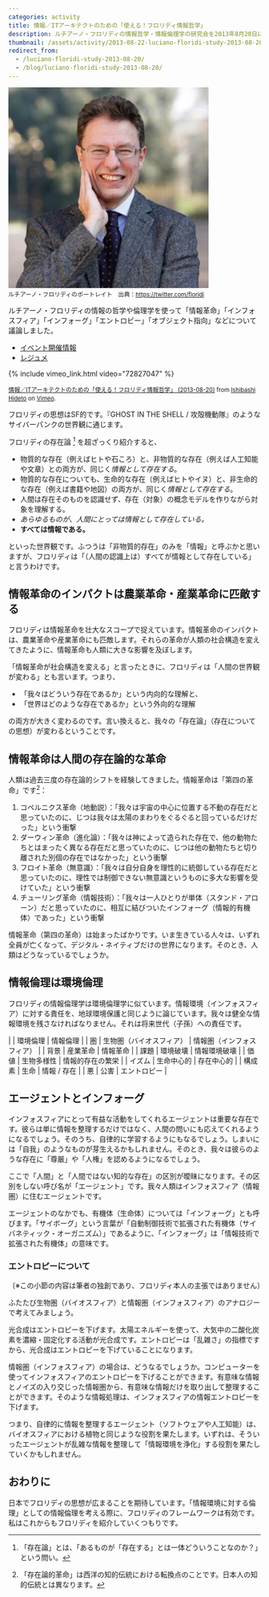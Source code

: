 ```yaml
---
categories: activity
title: 情報／ITアーキテクトのための「使える！フロリディ情報哲学」
description: ルチアーノ・フロリディの情報哲学・情報倫理学の研究会を2013年8月20日に行いました。
thumbnail: /assets/activity/2013-08-22-luciano-floridi-study-2013-08-20/thumbnail.png
redirect_from:
  - /luciano-floridi-study-2013-08-20/
  - /blog/luciano-floridi-study-2013-08-20/
---
```


![](/assets/activity/2013-08-22-luciano-floridi-study-2013-08-20/luciano-floridi.jpg)  
<small>ルチアーノ・フロリディのポートレイト　出典：<https://twitter.com/floridi></small>

ルチアーノ・フロリディの情報の哲学や倫理学を使って「情報革命」「インフォスフィア」「インフォーグ」「エントロピー」「オブジェクト指向」などについて議論しました。

- [イベント開催情報](https://www.evernote.com/shard/s7/sh/30db21d4-0528-4960-b578-d5cef4eceba0/3494cea6e8e6de26c71f678400f8eca4)
- [レジュメ](https://www.evernote.com/shard/s7/sh/1f68afa5-1b57-4cac-8fc6-819236307fe8/59fddf7d317c04badbab089bfaef12d4)

{% include vimeo_link.html video="72827047" %}

<small><a href="http://vimeo.com/72827047">情報／ITアーキテクトのための「使える！フロリディ情報哲学」 (2013-08-20)</a> from <a href="http://vimeo.com/zerobase">Ishibashi Hideto</a> on <a href="https://vimeo.com">Vimeo</a>.</small>

フロリディの思想はSF的です。『GHOST IN THE SHELL / 攻殻機動隊』のようなサイバーパンクの世界観に通じます。

フロリディの存在論 [^ontology] を超ざっくり紹介すると、

[^ontology]: 「存在論」とは、「あるものが「存在する」とは一体どういうことなのか？」という問い。

- 物質的な存在（例えばヒトや石ころ）と、非物質的な存在（例えば人工知能や文章）との両方が、同じく*情報として存在する*。
- 物質的な存在についても、生命的な存在（例えばヒトやイヌ）と、非生命的な存在（例えば書籍や地図）の両方が、同じく*情報として存在する*。
- 人間は存在そのものを認識せず、存在（対象）の概念モデルを作りながら対象を理解する。
- *あらゆるものが、人間にとっては情報として存在している。*
- **すべては情報である。**

といった世界観です。ふつうは「非物質的存在」のみを「情報」と呼ぶかと思いますが、フロリディは「（人間の認識上は）すべてが情報として存在している」と言うわけです。

## 情報革命のインパクトは農業革命・産業革命に匹敵する ##

フロリディは情報革命を壮大なスコープで捉えています。情報革命のインパクトは、農業革命や産業革命にも匹敵します。それらの革命が人類の社会構造を変えてきたように、情報革命も人類に大きな影響を及ぼします。

「情報革命が社会構造を変える」と言ったときに、フロリディは「人間の世界観が変わる」とも言います。つまり、

- 「我々はどういう存在であるか」という内向的な理解と、
- 「世界はどのような存在であるか」という外向的な理解

の両方が大きく変わるのです。言い換えると、我々の「存在論」（存在についての思想）が変わるということです。

## 情報革命は人間の存在論的な革命 ##

人類は過去三度の存在論的シフトを経験してきました。情報革命は「第四の革命」です[^fourth_revolution]：

[^fourth_revolution]:「存在論的革命」は西洋の知的伝統における転換点のことです。日本人の知的伝統とは異なります。

1. コペルニクス革命（地動説）：「我々は宇宙の中心に位置する不動の存在だと思っていたのに、じつは我々は太陽のまわりをぐるぐると回っているだけだった」という衝撃
2. ダーウィン革命（進化論）：「我々は神によって造られた存在で、他の動物たちとはまったく異なる存在だと思っていたのに、じつは他の動物たちと切り離された別個の存在ではなかった」という衝撃
3. フロイト革命（無意識）：「我々は自分自身を理性的に統御している存在だと思っていたのに、理性では制御できない無意識というものに多大な影響を受けていた」という衝撃
4. チューリング革命（情報技術）：「我々は一人ひとりが単体（スタンド・アローン）だと思っていたのに、相互に結びついたインフォーグ（情報的有機体）であった」という衝撃

情報革命（第四の革命）は始まったばかりです。いま生きている人々は、いずれ全員が亡くなって、デジタル・ネイティブだけの世界になります。そのとき、人類はどうなっているでしょうか。

## 情報倫理は環境倫理 ##

フロリディの情報倫理学は環境倫理学に似ています。情報環境（インフォスフィア）に対する責任を、地球環境保護と同じように論じています。我々は健全な情報環境を残さなければなりません。それは将来世代（子孫）への責任です。

|               | 環境倫理         | 情報倫理            |
| 圏            | 生物圏（バイオスフィア）   | 情報圏（インフォスフィア）      |
| 背景           | 産業革命         | 情報革命            |
| 課題           | 環境破壊        | 情報環境破壊         |
| 価値           | 生物多様性       | 情報的存在の繁栄     |
| イズム         | 生命中心的       | 存在中心的           |
| 構成素         | 生命            | 情報  / 存在        |
| 悪            | 公害             | エントロピー         |


## エージェントとインフォーグ ##

インフォスフィアにとって有益な活動をしてくれるエージェントは重要な存在です。彼らは単に情報を整理するだけではなく、人間の問いにも応えてくれるようになるでしょう。そのうち、自律的に学習するようにもなるでしょう。しまいには「自我」のようなものが芽生えるかもしれません。そのとき、我々は彼らのような存在に「尊厳」や「人権」を認めるようになるでしょう。

ここで「人間」と「人間ではない知的な存在」の区別が曖昧になります。その区別をしない呼び名が「エージェント」です。我々人類はインフォスフィア（情報圏）に住むエージェントです。

エージェントのなかでも、有機体（生命体）については「インフォーグ」とも呼びます。「サイボーグ」という言葉が「自動制御技術で拡張された有機体（サイバネティック・オーガニズム）」であるように、「インフォーグ」は「情報技術で拡張された有機体」の意味です。

### エントロピーについて ###

〔※この小節の内容は筆者の独創であり、フロリディ本人の主張ではありません〕

ふたたび生物圏（バイオスフィア）と情報圏（インフォスフィア）のアナロジーで考えてみましょう。

光合成はエントロピーを下げます。太陽エネルギーを使って、大気中の二酸化炭素を濃縮・固定化する活動が光合成です。エントロピーは「乱雑さ」の指標ですから、光合成はエントロピーを下げていることになります。

情報圏（インフォスフィア）の場合は、どうなるでしょうか。コンピューターを使ってインフォスフィアのエントロピーを下げることができます。有意味な情報とノイズの入り交じった情報圏から、有意味な情報だけを取り出して整理することができます。そのような情報処理は、インフォスフィアの情報エントロピーを下げます。

つまり、自律的に情報を整理するエージェント（ソフトウェアや人工知能）は、バイオスフィアにおける植物と同じような役割を果たします。いずれは、そういったエージェントが乱雑な情報を整理して「情報環境を浄化」する役割を果たしていくかもしれません。

## おわりに ##

日本でフロリディの思想が広まることを期待しています。「情報環境に対する倫理」としての情報倫理を考える際に、フロリディのフレームワークは有効です。私はこれからもフロリディを紹介していくつもりです。
